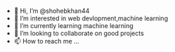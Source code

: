 - 👋 Hi, I’m @shohebkhan44
- 👀 I’m interested in web devlopment,machine learning
- 🌱 I’m currently learning machine learning
- 💞️ I’m looking to collaborate on good projects
- 📫 How to reach me ...

